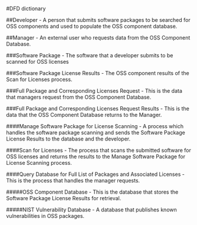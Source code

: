 #DFD dictionary

##Developer - A person that submits software packages to be searched for OSS components and used to populate the OSS component database.

##Manager - An external user who requests data from the OSS Component Database.

###Software Package - The software that a developer submits to be scanned for OSS licenses

###Software Package License Results - The OSS component results of the Scan for Licenses process.

###Full Package and Corresponding Licenses Request - This is the data that managers request from the OSS Component Database.

###Full Package and Corresponding Licenses Request Results - This is the data that the OSS Component Database returns to the Manager.

####Manage Software Package for License Scanning - A process which handles the software package scanning and sends the Software Package License Results to the database and the developer.

####Scan for Licenses - The process that scans the submitted software for OSS licenses and returns the results to the Manage Software Package for License Scanning process.

####Query Database for Full List of Packages and Associated Licenses - This is the process that handles the manager requests.

#####OSS Component Database - This is the database that stores the Software Package License Results for retrieval.

#####NIST Vulnerability Database - A database that publishes known vulnerabilities in OSS packages.




